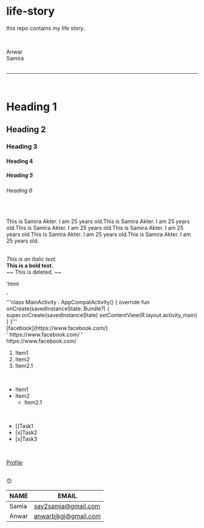# life-story
this repo contains my life story.

<!-- Markdown Comment -->
</br>

<!--Normal text and new line-->
Anwar  
Samira  
</br>

<!--Horizontal rule-->

---

</br>

<!--Headings-->

# Heading 1
## Heading 2
### Heading 3
#### Heading 4
##### Heading 5
###### Heading 6

</br>

<!--Paragraph-->
<p>This is Samira Akter. I am 25 years old.This is Samira Akter. I am 25 years old.This is Samira Akter. I am 25 years old.This is Samira Akter. I am 25 years old.This is Samira Akter. I am 25 years old.This is Samira Akter. I am 25 years old.</p>

</br>
<!--Italic-->
<i> This is an Italic text. </i>  

</br>
<!--bold-->
<b> This is a bold text. </b> 

</br>
<!--Strike through-->
~~ This is deleted. ~~  

</br>

<!--Inline code block-->
'html
<html>
  
</html>'  

</br>
<!--Multiple line code block-->
'''class MainActivity : AppCompatActivity() {
    override fun onCreate(savedInstanceState: Bundle?) {
        super.onCreate(savedInstanceState)
        setContentView(R.layout.activity_main)
    }
}'''

</br>
<!--Link-->
<!-- Automatic Link-->
[facebook](https://www.facebook.com/)</br>
' https://www.facebook.com/ '  
</br>
https://www.facebook.com/  

</br>
<!--List-->
<!-- OrderList -->

<ol>
  <li>
    Item1    
</li>
  <li>
    Item2
      <li>
         Item2.1
      </li>
  </li>
</ol>
</br>

<!-- UnorderList -->
- Item1  
- Item2  
   - Item2.1  
</br>

<!-- TaskList -->
- []Task1  
- [x]Task2  
- [x]Task3  
</br>

<!--Image-->
[Profile]()  

</br>
<!--Emoji-->
😊

</br>

<!--Table-->

| NAME | EMAIL |  
| --- | --- |    
| Samia | say2samia@gmail.com |    
| Anwar | anwarbjkgj@gmail.com  |  

</br>


